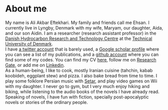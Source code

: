 <!--
.. title: About
.. slug: about
.. date: 2015-06-01 14:47:05 UTC+02:00
.. tags:
.. category:
.. link:
.. description:
.. type: text
-->

# About me
My name is Ali Akbar Eftekhari. My family and friends call me Ehsan. I currently live in Lyngby, Denmark with my wife, Maryam, our daughter, Aida, and our son Aidin. I am a researcher (research assistant professor) in the [Danish Hydrocarbon Research and Technology Centre](http://www.oilgas.dtu.dk/english) at the [Technical University of Denmark](http://www.dtu.dk).  
I have [a twitter account](https://twitter.com/aidadaddy) that is barely used, a [Google scholar profile](http://scholar.google.nl/citations?user=hBKHOIcAAAAJ&hl=en) where you can see a list of my publications, and a [github account](https://github.com/simulkade) where you can find some of my codes. You can find my CV [here](http://www.simulkade.com/stories/cv.html), follow me on [Research Gate](https://www.researchgate.net/profile/Ali_A_Eftekhari), or add me on [Linkedin](https://www.linkedin.com/in/ali-a-eftekhari-5832a6133/).  
As a human-being, I like to cook, mostly Iranian cuisine (tahchin, kabab koobideh, eggplant stew) and pizza. I also bake bread from time to time. I play some folklore Persian music with [Setar](https://en.wikipedia.org/wiki/Setar), and play video games on Wii with my daughter. I never go to gym, but I very much enjoy hiking and biking, while listening to the audio books of the novels I have already read. Speaking of novels, I have fun with fiction, specially post-apocalyptic novels or stories of the ordinary people.
